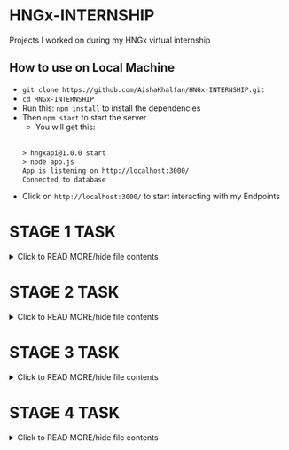 # HNGx-INTERNSHIP
Projects I worked on during my  HNGx virtual internship

## How to use on Local Machine
- ``git clone https://github.com/AishaKhalfan/HNGx-INTERNSHIP.git``
- ``cd HNGx-INTERNSHIP``
- Run this: ``npm install`` to install the dependencies
- Then ``npm start`` to start the server
	- You will get this:
	```
	
	> hngxapi@1.0.0 start
	> node app.js
	App is listening on http://localhost:3000/
	Connected to database
	```
- Click on ``http://localhost:3000/`` to start interacting with my Endpoints

# STAGE 1 TASK
<details>
<summary>Click to READ MORE/hide file contents</summary>
	- This is an ExpressJS endpoints

 Deployed it to heroku: https://hngxapi-b17a89a82aa5.herokuapp.com/api?slack_name=AishaKhalifan&track=Backend

   **How I deployed it Heroku**
   	- ``heroku login``
   	- ``heroku create your-app-name(hngxapi) --buildpack heroku/nodejs``
   	- ``git push heroku main``
   **How to run my endpoint**
	- In your terminal run ``heroku open``
	- It will connect you to: https://hngxapi-b17a89a82aa5.herokuapp.com/api
   	- or:  ``https://hngx-people.onrender.com/api/``
   	- ?slack_name=AishaKhalifan&track=Backend or any values 
</details>

# STAGE 2 TASK 
<details>
<summary>Click to READ MORE/hide file contents</summary>
**In this Task I updated my hosting to render because I had a problem accessing my MongoDB atlas on Heroku**

## ABOUT THIS
- A simple REST API capable of CRUD operations on a "person" resource, interfacing with Mongodb hosted on MongoAtlas
- My API can dynamically handle parameters, such as adding or retrieving a person by ``name`` or by ``_id``

## HOSTING
- We deployed this API on render: https://hngx-people.onrender.com/api/
## REST API ENDPOINTS
- The follwoing are my endpoints:
	- CREATE: Adding a new person.  /api
	- READ: Fetching details of a person.  => /api/user_id
	- UPDATE: Modifying details of an existing person => /api/user_id
	- DELETE: Removing a person => /api/user_id
- This API interacts with A MONGODB database hosted on mongoAtlas
- I connected the API to the mongodb atlas then added my mongodb uri adn connection string to my RENDER environment variables

# HOW TO USE MY ENDPOINTS
- Click on : ``https://hngx-people.onrender.com/`` you will get a welcome message:
 ``Welcome to my HNGx API!``
- To Get all persons in our Database use this: 

	- ``https://hngx-people.onrender.com/api/people``
- ![IMG](https://github.com/AishaKhalfan/HNGx-INTERNSHIP/blob/main/images/get_all2.png)
<details>
<summary>Click to set the output/hide file contents</summary>
```json
[
  {
    "_id": 1,
    "name": "AISHA KHALFAN"
  },
  {
    "_id": 2,
    "name": "KHALFAN"
  },
  {
    "_id": 3,
    "name": "KHALFAN MUSLIM"
  },
  {
    "_id": 4,
    "name": "MUSLIM"
  },
  {
    "_id": 5,
    "name": "ATESH"
  },
  {
    "_id": 6,
    "name": "ATESH ACHAR"
  },
  {
    "_id": 7,
    "name": "ONUR"
  },
  {
    "_id": 8,
    "name": "OSMAN"
  },
  {
    "_id": 9,
    "name": "HAJJ HABIB"
  },
  {
    "_id": 10,
    "name": "AMAL"
  },
  {
    "_id": 11,
    "name": "AHMED"
  },
  {
    "_id": 12,
    "name": "BARKE"
  },
  {
    "_id": 13,
    "name": "BAHJA"
  },
  {
    "_id": 14,
    "name": "BASSAM"
  },
  {
    "_id": 15,
    "name": "CHALTU"
  },
  {
    "_id": 16,
    "name": "CHAMISA"
  },
  {
    "_id": 17,
    "name": "CHANYISA"
  },
  {
    "_id": 18,
    "name": "DAUD"
  },
  {
    "_id": 19,
    "name": "DANIELA"
  },
  {
    "_id": 20,
    "name": "DAWOOD"
  },
  {
    "_id": 21,
    "name": "HALIME SULTAN"
  },
  {
    "_id": 22,
    "name": "NAJMA ELMI"
  },
  {
    "_id": 23,
    "name": "MULKI BOXXY"
  },
  {
    "_id": 24,
    "name": "DEKA ISTVAR"
  },
  {
    "_id": 25,
    "name": "VISHV KHVLFVN"
  }
]
```
</details>

- ![IMG](https://github.com/AishaKhalfan/HNGx-INTERNSHIP/blob/main/images/get_all.png)
- To GET a person by user_id:
	- ``https://hngx-people.onrender.com/api/person/:user_id``
	- For example:``https://hngx-people.onrender.com/api/person/25``
	```json{"_id":"25","name":"VISHV KHVLFVN"}```

- To Update(PUT) a person details:
![img](https://github.com/AishaKhalfan/HNGx-INTERNSHIP/blob/main/images/update_person.png)

- To delete a person using their user_id: 
	- ``https://hngx-people.onrender.com/api/person/:user_id``
![img](https://github.com/AishaKhalfan/HNGx-INTERNSHIP/blob/main/images/delete.png)

</details>

# STAGE 3 TASK
<details>
<summary>Click to READ MORE/hide file contents</summary>
</details>

# STAGE 4 TASK
<details>
<summary>Click to READ MORE/hide file contents</summary>
</details>
